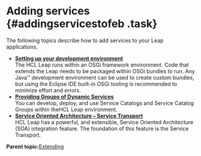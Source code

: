 # Adding services {#addingservicestofeb .task}

The following topics describe how to add services to your Leap applications.

-   **[Setting up your development environment](ser_setup_development_environment.md)**  
The HCL Leap runs within an OSGi framework environment. Code that extends the Leap needs to be packaged within OSGi bundles to run. Any Java™ development environment can be used to create custom bundles, but using the Eclipse IDE built-in OSGi tooling is recommended to minimize effort and errors.
-   **[Providing Groups of Dynamic Services](ser_provide_groups_of_dynamic_services.md)**  
You can develop, deploy, and use Service Catalogs and Service Catalog Groups within theHCL Leap environment.
-   **[Service Oriented Architecture – Service Transport](ex_soa_service_transport.md)**  
HCL Leap has a powerful, and extensible, Service Oriented Architecture \(SOA\) integration feature. The foundation of this feature is the Service Transport.

**Parent topic:**[Extending](extending_toc.md)

